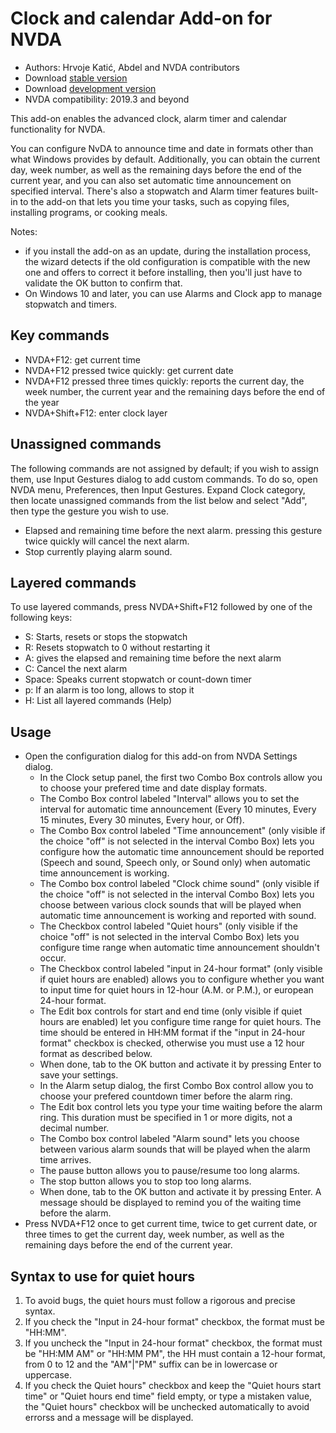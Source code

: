 # Clock and calendar Add-on for NVDA #

* Authors: Hrvoje Katić, Abdel and NVDA contributors
* Download [stable version][1]
* Download [development version][2]
* NVDA compatibility: 2019.3 and beyond

This add-on enables the advanced clock, alarm timer and calendar functionality for NVDA.

You can configure NvDA to announce time and date in formats other than what Windows provides by default. Additionally, you can obtain the current day, week number, as well as the remaining days before the end of the current year, and you can also set automatic time announcement on specified interval. There's also a stopwatch and Alarm timer features built-in to the add-on that lets you time your tasks, such as copying files, installing programs, or cooking meals.

Notes:

* if you install the add-on as an update, during the installation process, the wizard detects if the old configuration is compatible with the new one and offers to correct it before installing, then you'll just have to validate the OK button to confirm that.
* On Windows 10 and later, you can use Alarms and Clock app to manage stopwatch and timers.

## Key commands

* NVDA+F12: get current time
* NVDA+F12 pressed twice quickly: get current date
* NVDA+F12 pressed three times quickly: reports the current day, the week number, the current year and the remaining days before the end of the year
* NVDA+Shift+F12: enter clock layer

## Unassigned commands

The following commands are not assigned by default; if you wish to assign them, use Input Gestures dialog to add custom commands. To do so, open NVDA menu, Preferences, then Input Gestures. Expand Clock category, then locate unassigned commands from the list below and select "Add", then type the gesture you wish to use.

* Elapsed and remaining time before the next alarm. pressing this gesture twice quickly will cancel the next alarm.
* Stop currently playing alarm sound.

## Layered commands

To use layered commands, press NVDA+Shift+F12 followed by one of the following keys:

* S: Starts, resets or stops the stopwatch
* R: Resets stopwatch to 0 without restarting it
* A: gives the elapsed and remaining time before the next alarm
* C: Cancel the next alarm
* Space: Speaks current stopwatch or count-down timer
* p: If an alarm is too long, allows to stop it
* H: List all layered commands (Help)

## Usage

*	Open the configuration dialog for this add-on from NVDA Settings dialog.
	*	In the Clock setup panel, the first two Combo Box controls allow you to choose your prefered time and date display formats.
	*	The Combo Box control labeled "Interval" allows you to set the interval for automatic time announcement (Every 10 minutes, Every 15 minutes, Every 30 minutes, Every hour, or Off).
	*	The Combo Box control labeled "Time announcement" (only visible if the choice "off" is not selected in the interval Combo Box) lets you configure how the automatic time announcement should be reported (Speech and sound, Speech only, or Sound only) when automatic time announcement is working.
	*	The Combo box control labeled "Clock chime sound" (only visible if the choice "off" is not selected in the interval Combo Box) lets you choose between various clock sounds that will be played when automatic time announcement is working and reported with sound.
	*	The Checkbox control labeled "Quiet hours" (only visible if the choice "off" is not selected in the interval Combo Box) lets you configure time range when automatic time announcement shouldn't occur.
	*	The Checkbox control labeled "input in 24-hour format" (only visible if quiet hours are enabled) allows you to configure whether you want to input time for quiet hours in 12-hour (A.M. or P.M.), or european 24-hour format.
	*	The Edit box controls for start and end time (only visible if quiet hours are enabled) let you configure time range for quiet hours. The time should be entered in HH:MM format if the "input in 24-hour format" checkbox is checked, otherwise you must use a 12 hour format as described below.
	*	When done, tab to the OK button and activate it by pressing Enter to save your settings.
	*	In the Alarm setup dialog, the first Combo Box control allow you to choose your prefered countdown timer before the alarm ring.
	*	The Edit box control lets you type your time waiting before the alarm ring. This duration must be specified in 1 or more digits, not a decimal number.
	*	The Combo box control labeled "Alarm sound" lets you choose between various alarm sounds that will be played when the alarm time arrives.
	*	The pause button allows you to pause/resume too long alarms.
	*	The stop button allows you to stop too long alarms.
	*	When done, tab to the OK button and activate it by pressing Enter. A message should be displayed to remind you of the waiting time before the alarm.
*	Press NVDA+F12 once to get current time, twice to get current date, or three times to get the current day, week number, as well as the remaining days before the end of the current year.

## Syntax to use for quiet hours

1. To avoid bugs, the quiet hours must follow a rigorous and precise syntax.
2. If you check the "Input in 24-hour format" checkbox, the format must be "HH:MM".
3. If you uncheck the "Input in 24-hour format" checkbox, the format must be "HH:MM AM" or "HH:MM PM", the HH must contain a 12-hour format, from 0 to 12 and the "AM"|"PM" suffix can be in lowercase or uppercase.
4. If you check the Quiet hours" checkbox and keep the "Quiet hours start time" or "Quiet hours end time" field empty, or type a mistaken value, the "Quiet hours" checkbox will be unchecked automatically to avoid errorss and a message will be displayed.

[1]: https://addons.nvda-project.org/files/get.php?file=cac

[2]: https://addons.nvda-project.org/files/get.php?file=cac-dev
